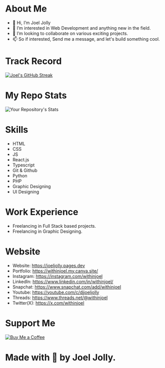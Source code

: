 # About Me
* 👋 Hi, I’m Joel Jolly
* 👀 I’m interested in Web Development and anything new in the field.
* 💞️ I’m looking to collaborate on various exciting projects.
* 📫 So if interested, Send me a message, and let's build something cool.

# Track Record
<a href="https://github.com/withinJoel">
  <img src="https://streak-stats.demolab.com?user=withinjoel&theme=github-dark" alt="Joel's GitHub Streak">
</a>

# My Repo Stats
![Your Repository's Stats](https://github-readme-stats.vercel.app/api?username=withinjoel&show_icons=true)

# Skills
* HTML
* CSS
* JS
* React.js
* Typescript
* Git & Github
* Python
* PHP
* Graphic Designing
* UI Designing

# Work Experience
* Freelancing in Full Stack based projects.
* Freelancing in Graphic Designing.

# Website
* Website: https://joeljolly.pages.dev
* Portfolio: https://withinjoel.my.canva.site/
* Instagram: https://instagram.com/withinjoel
* LinkedIn: https://www.linkedin.com/in/withinjoel/
* Snapchat: https://www.snapchat.com/add/withinjoel
* Youtube: https://youtube.com/c/djjoeljolly
* Threads: https://www.threads.net/@withinjoel
* Twitter(X): https://x.com/withinjoel

# Support Me
[![Buy Me a Coffee](https://img.shields.io/badge/Buy%20Me%20a%20Coffee-Donate-orange?style=for-the-badge&logo=buy-me-a-coffee)](https://www.buymeacoffee.com/withinjoel)

# Made with 💖 by Joel Jolly.
